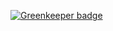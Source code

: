 

[![Greenkeeper badge](https://badges.greenkeeper.io/KoalaTeaCode/kibbl-chatbot.svg)](https://greenkeeper.io/)